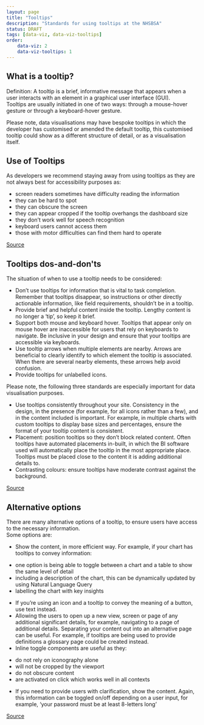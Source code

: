 ```yaml
---
layout: page
title: "Tooltips"
description: "Standards for using tooltips at the NHSBSA"
status: DRAFT
tags: [data-viz, data-viz-tooltips]
order:
    data-viz: 2
    data-viz-tooltips: 1
---
```

## What is a tooltip?  
  
Definition: A tooltip is a brief, informative message that appears when a user interacts with an element in a graphical user interface (GUI).  
Tooltips are usually initiated in one of two ways: through a mouse-hover gesture or through a keyboard-hover gesture.  
  
Please note, data visualisations may have bespoke tooltips in which the developer has customised or amended the default tooltip, this customised tooltip could show as a different structure of detail, or as a visualisation itself.  
  
## Use of Tooltips  
  
As developers we recommend staying away from using tooltips as they are not always best for accessibility purposes as:  
-	screen readers sometimes have difficulty reading the information
-	they can be hard to spot
-	they can obscure the screen
-	they can appear cropped if the tooltip overhangs the dashboard size
-	they don’t work well for speech recognition
-	keyboard users cannot access them
-	those with motor difficulties can find them hard to operate  
  
[Source][tool 1]  
  
## Tooltips dos-and-don'ts  
  
The situation of when to use a tooltip needs to be considered:  
-	Don’t use tooltips for information that is vital to task completion. Remember that tooltips disappear, so instructions or other directly actionable information, like field requirements, shouldn’t be in a tooltip.
-	Provide brief and helpful content inside the tooltip. Lengthy content is no longer a ‘tip’, so keep it brief.
-	Support both mouse and keyboard hover. Tooltips that appear only on mouse hover are inaccessible for users that rely on keyboards to navigate. Be inclusive in your design and ensure that your tooltips are accessible via keyboards.
-	Use tooltip arrows when multiple elements are nearby. Arrows are beneficial to clearly identify to which element the tooltip is associated. When there are several nearby elements, these arrows help avoid confusion.
-	Provide tooltips for unlabelled icons.  
  
Please note, the following three standards are especially important for data visualisation purposes.  
-	Use tooltips consistently throughout your site. Consistency in the design, in the presence (for example, for all icons rather than a few), and in the content included is important. For example, in multiple charts with custom tooltips to display base sizes and percentages, ensure the format of your tooltip content is consistent.
-	Placement: position tooltips so they don’t block related content. Often tooltips have automated placements in-built, in which the BI software used will automatically place the tooltip in the most appropriate place. Tooltips must be placed close to the content it is adding additional details to. 
-	Contrasting colours: ensure tooltips have moderate contrast against the background.  
  
[Source][tool 2]  
  
## Alternative options  
  
There are many alternative options of a tooltip, to ensure users have access to the necessary information.  
Some options are:  
-	Show the content, in more efficient way. For example, if your chart has tooltips to convey information:
*	one option is being able to toggle between a chart and a table to show the same level of detail
*	including a description of the chart, this can be dynamically updated by using Natural Language Query
*	labelling the chart with key insights
-	If you’re using an icon and a tooltip to convey the meaning of a button, use text instead.
-	Allowing the users to open up a new view, screen or page of any additional significant details, for example, navigating to a page of additional details. Separating your content out into an alternative page can be useful. For example, if tooltips are being used to provide definitions a glossary page could be created instead.
-	Inline toggle components are useful as they:
*	do not rely on iconography alone
*	will not be cropped by the viewport
*	do not obscure content
*	are activated on click which works well in all contexts
-	If you need to provide users with clarification, show the content. Again, this information can be toggled on/off depending on a user input, for example, ‘your password must be at least 8-letters long’  
  
[Source][tool 3]  
  

[tool 1]: https://adamsilver.io/blog/the-problem-with-tooltips-and-what-to-do-instead/
[tool 2]: https://www.nngroup.com/articles/tooltip-guidelines/
[tool 3]: https://www.nngroup.com/articles/tooltip-guidelines/